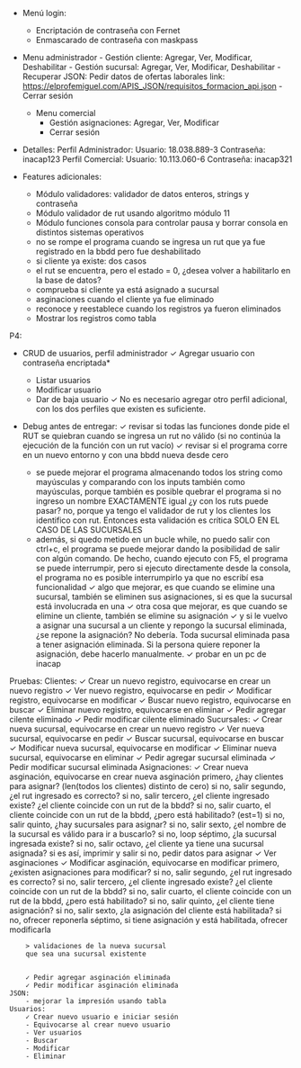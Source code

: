 - Menú login:
	- Encriptación de contraseña con Fernet
	- Enmascarado de contraseña con maskpass
	
- Menu administrador
		- Gestión cliente: Agregar, Ver, Modificar, Deshabilitar
		- Gestión sucursal: Agregar, Ver, Modificar, Deshabilitar
		- Recuperar JSON: Pedir datos de ofertas laborales
			link: https://elprofemiguel.com/APIS_JSON/requisitos_formacion_api.json
		- Cerrar sesión
	- Menu comercial
		- Gestión asignaciones: Agregar, Ver, Modificar
		- Cerrar sesión

- Detalles:
	Perfil Administrador:
		Usuario: 18.038.889-3
		Contraseña: inacap123
	Perfil Comercial:
		Usuario: 10.113.060-6
		Contraseña: inacap321

- Features adicionales:
	- Módulo validadores: validador de datos enteros, strings y contraseña
	- Módulo validador de rut usando algoritmo módulo 11
	- Módulo funciones consola para controlar pausa y borrar consola en distintos sistemas operativos
    - no se rompe el programa cuando se ingresa un rut que ya fue registrado en la bbdd pero fue deshabilitado
	- si cliente ya existe: dos casos
    - el rut se encuentra, pero el estado = 0, ¿desea volver a habilitarlo en la base de datos?
    - comprueba si cliente ya está asignado a sucursal
	- asginaciones cuando el cliente ya fue eliminado
	- reconoce y reestablece cuando los registros ya fueron eliminados
	- Mostrar los registros como tabla

P4:
- CRUD de usuarios, perfil administrador
	✓ Agregar usuario con contraseña encriptada*
	- Listar usuarios
	- Modificar usuario
	- Dar de baja usuario
	✓ No es necesario agregar otro perfil adicional, con los dos perfiles que existen es suficiente.

- Debug antes de entregar:
	✓ revisar si todas las funciones donde pide el RUT se quiebran cuando se ingresa un rut no
	válido (si no continúa la ejecución de la función con un rut vacío)
	✓ revisar si el programa corre en un nuevo entorno y con una bbdd nueva desde cero
	- se puede mejorar el programa almacenando todos los string como mayúsculas y comparando
	con los inputs también como mayúsculas, porque también es posible quebrar el programa
	si no ingreso un nombre EXACTAMENTE igual
	¿y con los ruts puede pasar? no, porque ya tengo el validador de rut y los clientes
	los identifico con rut. Entonces esta validación es crítica SOLO EN EL CASO DE LAS
	SUCURSALES
	- además, si quedo metido en un bucle while, no puedo salir con ctrl+c, el programa
	se puede mejorar dando la posibilidad de salir con algún comando. De hecho, cuando
	ejecuto con F5, el programa se puede interrumpir, pero si ejecuto directamente desde
	la consola, el programa no es posible interrumpirlo ya que no escribí esa funcionalidad
	✓ algo que mejorar, es que cuando se elimine una sucursal, también se eliminen sus
	asignaciones, si es que la sucursal está involucrada en una
	✓ otra cosa que mejorar, es que cuando se elimine un cliente, también se elimine
	su asignación
	✓ y si le vuelvo a asignar una sucursal a un cliente y repongo la sucursal eliminada,
	¿se repone la asignación? No debería. Toda sucursal eliminada pasa a tener asignación
	eliminada. Si la persona quiere reponer la asignación, debe hacerlo manualmente.
	✓ probar en un pc de inacap

Pruebas:
	Clientes:
		✓ Crear un nuevo registro, equivocarse en crear un nuevo registro
		✓ Ver nuevo registro, equivocarse en pedir
		✓ Modificar registro, equivocarse en modificar
		✓ Buscar nuevo registro, equivocarse en buscar
		✓ Eliminar nuevo registro, equivocarse en eliminar
		✓ Pedir agregar cilente eliminado
		✓ Pedir modificar cilente eliminado
	Sucursales:
		✓ Crear nueva sucursal, equivocarse en crear un nuevo registro
		✓ Ver nueva sucursal, equivocarse en pedir
		✓ Buscar sucursal, equivocarse en buscar
		✓ Modificar nueva sucursal, equivocarse en modificar
		✓ Eliminar nueva sucursal, equivocarse en eliminar
		✓ Pedir agregar sucursal eliminada
		✓ Pedir modificar sucursal eliminada
	Asignaciones:
		✓ Crear nueva asginación, equivocarse en crear nueva asginación
		primero, ¿hay clientes para asignar? (len(todos los clientes) distinto de cero)
			si no, salir
		segundo, ¿el rut ingresado es correcto?
			si no, salir
		tercero, ¿el cliente ingresado existe? ¿el cliente coincide con un rut de la bbdd?
			si no, salir
		cuarto, el cliente coincide con un rut de la bbdd, ¿pero está habilitado? (est=1)
			si no, salir
		quinto, ¿hay sucursales para asignar?
			si no, salir
		sexto, ¿el nombre de la sucursal es válido para ir a buscarlo?
			si no, loop
		séptimo, ¿la sucursal ingresada existe?
			si no, salir
		octavo, ¿el cliente ya tiene una sucursal asignada?
			si es así, imprimir y salir
			si no, pedir datos para asignar
		✓ Ver asginaciones
		✓ Modificar asginación, equivocarse en modificar
		primero, ¿existen asignaciones para modificar?
			si no, salir
		segundo, ¿el rut ingresado es correcto?
			si no, salir
		tercero, ¿el cliente ingresado existe? ¿el cliente coincide con un rut de la bbdd?
			si no, salir
		cuarto, el cliente coincide con un rut de la bbdd, ¿pero está habilitado?
			si no, salir
		quinto, ¿el cliente tiene asignación?
			si no, salir
		sexto, ¿la asignación del cliente está habilitada?
			si no, ofrecer reponerla
		séptimo, si tiene asignación y está habilitada, ofrecer modificarla
		
		> validaciones de la nueva sucursal
		que sea una sucursal existente
		
		
		✓ Pedir agregar asginación eliminada
		✓ Pedir modificar asginación eliminada	
	JSON:
		- mejorar la impresión usando tabla
	Usuarios:
		✓ Crear nuevo usuario e iniciar sesión
		- Equivocarse al crear nuevo usuario
		- Ver usuarios
		- Buscar
		- Modificar
		- Eliminar
		
		